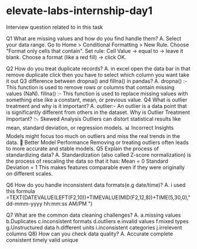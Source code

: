 # elevate-labs-internship-day1
Interview question related to in this task

Q1 What are missing values and how do you find handle them?
A. Select your data range.
   Go to Home > Conditional Formatting > New Rule.
   Choose "Format only cells that contain".
   Set rule: Cell Value → equal to → leave it blank.
   Choose a format (like a red fill) → click OK.


Q2 How do you treat duplicate records?
A. in excel open the data bar in that remove duplicate click then you have to select which column you want take it out
Q3 difference between dropna() and fillna() in pandas?
A.  dropna() :- This function is used to remove rows or columns that contain missing values (NaN).
    fillna() :- This function is used to replace missing values with something else like a constant, mean, or previous value.
Q4 What is outlier treatment and why is it important?
A. outlier:- An outlier is a data point that is significantly different from others in the dataset.
     Why is Outlier Treatment Important?
    📉 Skewed Analysis
    Outliers can distort statistical results like mean, standard deviation, or regression models.
    📊 Incorrect Insights
    Models might focus too much on outliers and miss the real trends in the data.
    🧠 Better Model Performance
    Removing or treating outliers often leads to more accurate and stable models.
Q5 Explain the process of standardizing data?
A. Standardization (also called Z-score normalization) is the process of rescaling the data so that it has:
   Mean = 0
   Standard Deviation = 1
   This makes features comparable even if they were originally on different scales.

Q6 How do you handle inconsistent data formats(e.g date/time)?
A.  i used this formula 
    =TEXT(DATEVALUE(LEFT(F2,10))+TIMEVALUE(MID(F2,12,8))+TIME(5,30,0),"dd-mmm-yyyy hh:mm:ss AM/PM ") 

Q7 What are the common data cleaning challenges?
A. 
 a.missing values
 b.Duplicates
 c.inconsistent formats
 d.outliers
 e.invalid values
 f.mixed types
 g.Unstructured data
 h.different units
 i.inconsistent categories
 j.irrelevent columns
Q8) How can you check data quality?
A. Accurate
   complete
   consistent
   timely
   valid
   unique
    


